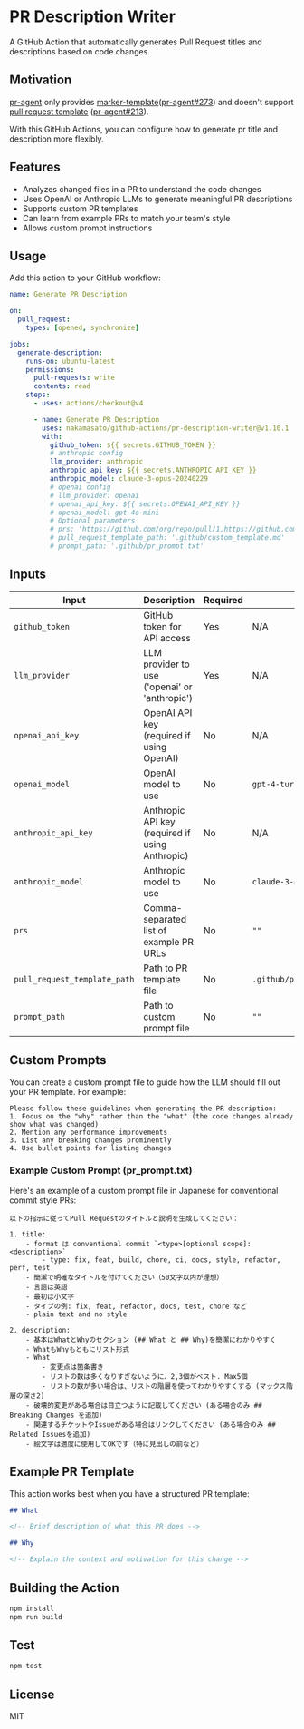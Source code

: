 # PR Description Writer

A GitHub Action that automatically generates Pull Request titles and descriptions based on code changes.

## Motivation

[pr-agent](https://github.com/qodo-ai/pr-agent) only provides [marker-template](https://qodo-merge-docs.qodo.ai/tools/describe/?h=marker#markers-template)([pr-agent#273](https://github.com/qodo-ai/pr-agent/pull/273)) and doesn't support [pull request template](https://docs.github.com/en/communities/using-templates-to-encourage-useful-issues-and-pull-requests/creating-a-pull-request-template-for-your-repository) ([pr-agent#213](https://github.com/qodo-ai/pr-agent/issues/213)).

With this GitHub Actions, you can configure how to generate pr title and description more flexibly.

## Features

- Analyzes changed files in a PR to understand the code changes
- Uses OpenAI or Anthropic LLMs to generate meaningful PR descriptions
- Supports custom PR templates
- Can learn from example PRs to match your team's style
- Allows custom prompt instructions

## Usage

Add this action to your GitHub workflow:

```yaml
name: Generate PR Description

on:
  pull_request:
    types: [opened, synchronize]

jobs:
  generate-description:
    runs-on: ubuntu-latest
    permissions:
      pull-requests: write
      contents: read
    steps:
      - uses: actions/checkout@v4

      - name: Generate PR Description
        uses: nakamasato/github-actions/pr-description-writer@v1.10.1
        with:
          github_token: ${{ secrets.GITHUB_TOKEN }}
          # anthropic config
          llm_provider: anthropic
          anthropic_api_key: ${{ secrets.ANTHROPIC_API_KEY }}
          anthropic_model: claude-3-opus-20240229
          # openai config
          # llm_provider: openai
          # openai_api_key: ${{ secrets.OPENAI_API_KEY }}
          # openai_model: gpt-4o-mini
          # Optional parameters
          # prs: 'https://github.com/org/repo/pull/1,https://github.com/org/repo/pull/2'
          # pull_request_template_path: '.github/custom_template.md'
          # prompt_path: '.github/pr_prompt.txt'
```

## Inputs

| Input                       | Description                                           | Required | Default                           |
|-----------------------------|-------------------------------------------------------|----------|-----------------------------------|
| `github_token`              | GitHub token for API access                           | Yes      | N/A                               |
| `llm_provider`              | LLM provider to use ('openai' or 'anthropic')         | Yes      | N/A                               |
| `openai_api_key`            | OpenAI API key (required if using OpenAI)             | No       | N/A                               |
| `openai_model`              | OpenAI model to use                                   | No       | `gpt-4-turbo`                     |
| `anthropic_api_key`         | Anthropic API key (required if using Anthropic)       | No       | N/A                               |
| `anthropic_model`           | Anthropic model to use                                | No       | `claude-3-opus-20240229`          |
| `prs`                       | Comma-separated list of example PR URLs               | No       | `""`                              |
| `pull_request_template_path`| Path to PR template file                              | No       | `.github/pull_request_template.md`|
| `prompt_path`               | Path to custom prompt file                            | No       | `""`                              |

## Custom Prompts

You can create a custom prompt file to guide how the LLM should fill out your PR template. For example:

```
Please follow these guidelines when generating the PR description:
1. Focus on the "why" rather than the "what" (the code changes already show what was changed)
2. Mention any performance improvements
3. List any breaking changes prominently
4. Use bullet points for listing changes
```

### Example Custom Prompt (pr_prompt.txt)

Here's an example of a custom prompt file in Japanese for conventional commit style PRs:

```
以下の指示に従ってPull Requestのタイトルと説明を生成してください：

1. title:
    - format は conventional commit `<type>[optional scope]: <description>`
        - type: fix, feat, build, chore, ci, docs, style, refactor, perf, test
    - 簡潔で明確なタイトルを付けてください（50文字以内が理想）
    - 言語は英語
    - 最初は小文字
    - タイプの例: fix, feat, refactor, docs, test, chore など
    - plain text and no style

2. description:
    - 基本はWhatとWhyのセクション (## What と ## Why)を簡潔にわかりやすく
    - WhatもWhyもともにリスト形式
    - What
        - 変更点は箇条書き
        - リストの数は多くなりすぎないように、2,3個がベスト. Max5個
        - リストの数が多い場合は、リストの階層を使ってわかりやすくする (マックス階層の深さ2)
    - 破壊的変更がある場合は目立つように記載してください (ある場合のみ ## Breaking Changes を追加)
    - 関連するチケットやIssueがある場合はリンクしてください (ある場合のみ ## Related Issuesを追加)
    - 絵文字は適度に使用してOKです（特に見出しの前など）
```

## Example PR Template

This action works best when you have a structured PR template:

```markdown
## What

<!-- Brief description of what this PR does -->

## Why

<!-- Explain the context and motivation for this change -->
```

## Building the Action

```bash
npm install
npm run build
```

## Test

```bash
npm test
```

## License

MIT
